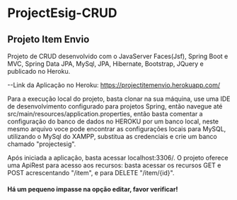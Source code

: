 # ProjectEsig-CRUD

## Projeto Item Envio
Projeto de CRUD desenvolvido com o JavaServer Faces(Jsf), Spring Boot e MVC, Spring Data JPA, MySql, JPA, Hibernate, Bootstrap, JQuery e publicado no Heroku.

--Link da Aplicação no Heroku: https://projectitemenvio.herokuapp.com/

Para a execução local do projeto, basta clonar na sua máquina, use uma IDE de desenvolvimento configurado para projetos Spring, então navegue até src/main/resources/application.properties, então basta comentar a configuração do banco de dados no HEROKU por um banco local, neste mesmo arquivo voce pode encontrar as configurações locais para MySQL, utilizando o MySql do XAMPP, substitua as credenciais e crie um banco chamado "projectesig".

Após iniciada a aplicação, basta acessar localhost:3306/. O projeto oferece uma ApiRest para acesso aos recursos: basta acessar os recursos GET e POST acrescentando "/item", e para DELETE "/item/{id}".

#### Há um pequeno impasse na opção editar, favor verificar!
